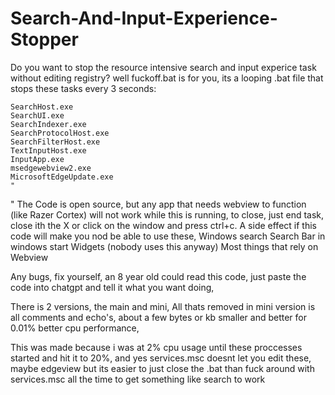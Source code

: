 # Search-And-Input-Experience-Stopper
Do you want to stop the resource intensive search and input experice task without editing registry? well fuckoff.bat is for you, its a looping .bat file that stops these tasks every 3 seconds:
    
    SearchHost.exe
    SearchUI.exe
    SearchIndexer.exe
    SearchProtocolHost.exe
    SearchFilterHost.exe
    TextInputHost.exe
    InputApp.exe
    msedgewebview2.exe
    MicrosoftEdgeUpdate.exe
    "
"
 The Code is open source, but any app that needs webview to function (like Razer Cortex) will not work while this is running, to close, just end task, close ith the X or click on the window and press ctrl+c.
 A side effect if this code will make you nod be able to use these,
 Windows search
Search Bar in windows start
Widgets (nobody uses this anyway)
Most things that rely on Webview


Any bugs, fix yourself, an 8 year old could read this code, just paste the code into chatgpt and tell it what you want doing,

There is 2 versions, the main and mini,
All thats removed in mini version is all comments and echo's, about a few bytes or kb smaller and better for 0.01% better cpu performance,

This was made because i was at 2% cpu usage until these proccesses started and hit it to 20%, and yes services.msc doesnt let you edit these, maybe edgeview but its easier to just close the .bat than fuck around with services.msc all the time to get something like search to work

